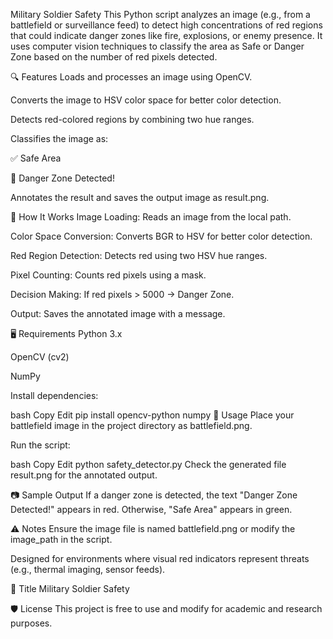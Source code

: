 Military Soldier Safety
This Python script analyzes an image (e.g., from a battlefield or surveillance feed) to detect high concentrations of red regions that could indicate danger zones like fire, explosions, or enemy presence. It uses computer vision techniques to classify the area as Safe or Danger Zone based on the number of red pixels detected.

🔍 Features
Loads and processes an image using OpenCV.

Converts the image to HSV color space for better color detection.

Detects red-colored regions by combining two hue ranges.

Classifies the image as:

✅ Safe Area

🚨 Danger Zone Detected!

Annotates the result and saves the output image as result.png.

🧠 How It Works
Image Loading: Reads an image from the local path.

Color Space Conversion: Converts BGR to HSV for better color detection.

Red Region Detection: Detects red using two HSV hue ranges.

Pixel Counting: Counts red pixels using a mask.

Decision Making: If red pixels > 5000 → Danger Zone.

Output: Saves the annotated image with a message.

🖥️ Requirements
Python 3.x

OpenCV (cv2)

NumPy

Install dependencies:

bash
Copy
Edit
pip install opencv-python numpy
🚀 Usage
Place your battlefield image in the project directory as battlefield.png.

Run the script:

bash
Copy
Edit
python safety_detector.py
Check the generated file result.png for the annotated output.

📷 Sample Output
If a danger zone is detected, the text "Danger Zone Detected!" appears in red. Otherwise, "Safe Area" appears in green.

⚠️ Notes
Ensure the image file is named battlefield.png or modify the image_path in the script.

Designed for environments where visual red indicators represent threats (e.g., thermal imaging, sensor feeds).

📌 Title
Military Soldier Safety

🛡️ License
This project is free to use and modify for academic and research purposes.
